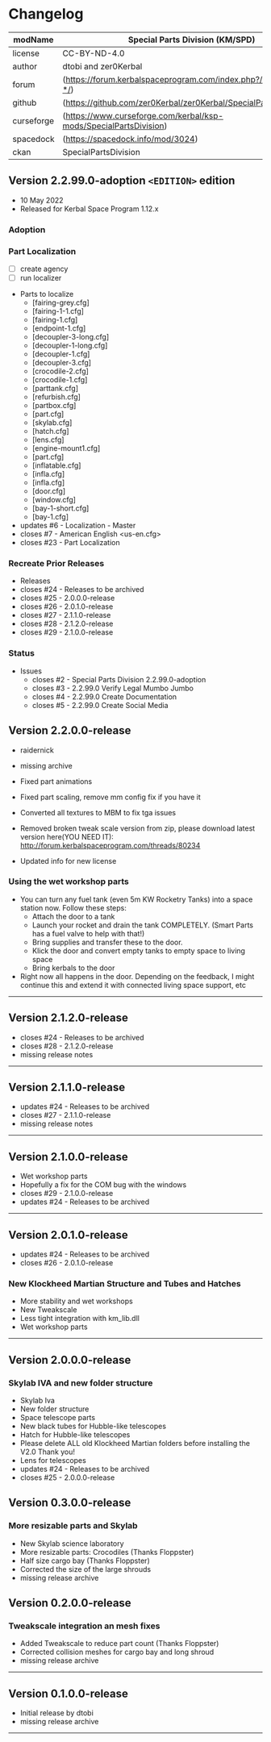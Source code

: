 # Changelog  
  
| modName    | Special Parts Division (KM/SPD)                                   |
| ---------- | ----------------------------------------------------------------- |
| license    | CC-BY-ND-4.0                                                      |
| author     | dtobi and zer0Kerbal                                              |
| forum      | (https://forum.kerbalspaceprogram.com/index.php?/topic/208046-*/) |
| github     | (https://github.com/zer0Kerbal/zer0Kerbal/SpecialPartsDivision)   |
| curseforge | (https://www.curseforge.com/kerbal/ksp-mods/SpecialPartsDivision) |
| spacedock  | (https://spacedock.info/mod/3024)                                 |
| ckan       | SpecialPartsDivision                                              |

## Version 2.2.99.0-adoption `<EDITION>` edition

* 10 May 2022
* Released for Kerbal Space Program 1.12.x

### Adoption

### Part Localization

* [ ] create agency
* [ ] run localizer
* Parts to localize
  * [fairing-grey.cfg]
  * [fairing-1-1.cfg]
  * [fairing-1.cfg]
  * [endpoint-1.cfg]
  * [decoupler-3-long.cfg]
  * [decoupler-1-long.cfg]
  * [decoupler-1.cfg]
  * [decoupler-3.cfg]
  * [crocodile-2.cfg]
  * [crocodile-1.cfg]
  * [parttank.cfg]
  * [refurbish.cfg]
  * [partbox.cfg]
  * [part.cfg]
  * [skylab.cfg]
  * [hatch.cfg]
  * [lens.cfg]
  * [engine-mount1.cfg]
  * [part.cfg]
  * [inflatable.cfg]
  * [infla.cfg]
  * [infla.cfg]
  * [door.cfg]
  * [window.cfg]
  * [bay-1-short.cfg]
  * [bay-1.cfg]
* updates #6 - Localization - Master
* closes #7 - American English <us-en.cfg>
* closes #23 - Part Localization

### Recreate Prior Releases

* Releases
* closes #24 - Releases to be archived
* closes #25 - 2.0.0.0-release
* closes #26 - 2.0.1.0-release
* closes #27 - 2.1.1.0-release
* closes #28 - 2.1.2.0-release
* closes #29 - 2.1.0.0-release

### Status

* Issues
  * closes #2 - Special Parts Division 2.2.99.0-adoption <NAME>
  * closes #3 - 2.2.99.0 Verify Legal Mumbo Jumbo
  * closes #4 - 2.2.99.0 Create Documentation
  * closes #5 - 2.2.99.0 Create Social Media

## Version 2.2.0.0-release

* raidernick
* missing archive

* Fixed part animations
* Fixed part scaling, remove mm config fix if you have it
* Converted all textures to MBM to fix tga issues
* Removed broken tweak scale version from zip, please download latest version here(YOU NEED IT): http://forum.kerbalspaceprogram.com/threads/80234
* Updated info for new license

### Using the wet workshop parts

* You can turn any fuel tank (even 5m KW Rocketry Tanks) into a space station now. Follow these steps:
  * Attach the door to a tank
  * Launch your rocket and drain the tank COMPLETELY. (Smart Parts has a fuel valve to help with that!)
  * Bring supplies and transfer these to the door.
  * Klick the door and convert empty tanks to empty space to living space
  * Bring kerbals to the door
* Right now all happens in the door. Depending on the feedback, I might continue this and extend it with connected living space support, etc

---

## Version 2.1.2.0-release

* closes #24 - Releases to be archived
* closes #28 - 2.1.2.0-release
* missing release notes

---

## Version 2.1.1.0-release

* updates #24 - Releases to be archived
* closes #27 - 2.1.1.0-release
* missing release notes

---

## Version 2.1.0.0-release

* Wet workshop parts
* Hopefully a fix for the COM bug with the windows
* closes #29 - 2.1.0.0-release
* updates #24 - Releases to be archived

---

## Version 2.0.1.0-release

* updates #24 - Releases to be archived
* closes #26 - 2.0.1.0-release

### New Klockheed Martian Structure and Tubes and Hatches

* More stability and wet workshops
* New Tweakscale
* Less tight integration with km_lib.dll
* Wet workshop parts

---

## Version 2.0.0.0-release

### Skylab IVA and new folder structure

* Skylab Iva
* New folder structure
* Space telescope parts
* New black tubes for Hubble-like telescopes
* Hatch for Hubble-like telescopes
* Please delete ALL old Klockheed Martian folders before installing the V2.0 Thank you!
* Lens for telescopes
* updates #24 - Releases to be archived
* closes #25 - 2.0.0.0-release

## Version 0.3.0.0-release

### More resizable parts and Skylab

* New Skylab science laboratory
* More resizable parts: Crocodiles (Thanks Floppster)
* Half size cargo bay (Thanks Floppster)
* Corrected the size of the large shrouds
* missing release archive

## Version 0.2.0.0-release

### Tweakscale integration an mesh fixes

* Added Tweakscale to reduce part count (Thanks Floppster)
* Corrected collision meshes for cargo bay and long shroud
* missing release archive

---

## Version 0.1.0.0-release

* Initial release by dtobi
* missing release archive

---
<!-- this file CC BY-ND 4.0 by zer0Kerbal -->
